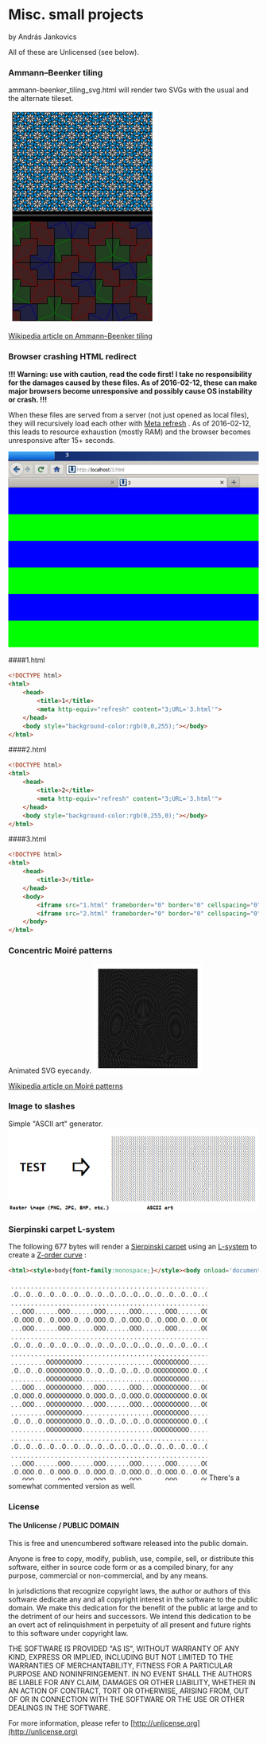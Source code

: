 # Misc. small projects

by András Jankovics

All of these are Unlicensed (see below).

### Ammann–Beenker tiling

ammann-beenker_tiling_svg.html will render two SVGs with the usual and the alternate tileset. 

![Ammann–Beenker tiling](https://github.com/jankovicsandras/misc/blob/master/ammann-beenker_tiling.png)

[Wikipedia article on Ammann–Beenker tiling](https://en.wikipedia.org/wiki/Ammann%E2%80%93Beenker_tiling)

### Browser crashing HTML redirect

**!!! Warning: use with caution, read the code first! I take no responsibility for the damages caused by these files. As of 2016-02-12, these can make major browsers become unresponsive and possibly cause OS instability or crash. !!!**

When these files are served from a server (not just opened as local files), they will recursively load each other with [Meta refresh](https://en.wikipedia.org/wiki/Meta_refresh) . As of 2016-02-12, this leads to resource exhaustion (mostly RAM) and the browser becomes unresponsive after 15+ seconds. 

![Screenshot](https://github.com/jankovicsandras/misc/blob/master/browser_crashing_html_redirect.png)

####1.html

```html
<!DOCTYPE html>
<html>
	<head>
		<title>1</title>
		<meta http-equiv="refresh" content="3;URL='3.html'">
	</head>
	<body style="background-color:rgb(0,0,255);"></body>
</html>
```

####2.html

```html
<!DOCTYPE html>
<html>
	<head>
		<title>2</title>
		<meta http-equiv="refresh" content="3;URL='3.html'">
	</head>
	<body style="background-color:rgb(0,255,0);"></body>
</html>
```

####3.html

```html
<!DOCTYPE html>
<html>
	<head>
		<title>3</title>
	</head>
	<body>
		<iframe src="1.html" frameborder="0" border="0" cellspacing="0" style="position:absolute;border-style: none;top:0%;left:0%;width: 100%; height: 50%;margin:0;padding:0;border:none;clear:none;display:block;" ></iframe> 
		<iframe src="2.html" frameborder="0" border="0" cellspacing="0" style="position:absolute;border-style: none;top:50%;left:0%;width: 100%; height: 50%;margin:0;padding:0;border:none;clear:none;display:block;" ></iframe> 
	</body>
</html>
```

### Concentric Moiré patterns

Animated SVG eyecandy.
![Screenshot](https://github.com/jankovicsandras/misc/blob/master/concentric_moire_patterns.png)

[Wikipedia article on Moiré patterns](https://en.wikipedia.org/wiki/Moire_patterns)

### Image to slashes

Simple "ASCII art" generator.
![Screenshot](https://github.com/jankovicsandras/misc/blob/master/image_to_slashes.png)

### Sierpinski carpet L-system

The following 677 bytes will render a [Sierpinski carpet](https://en.wikipedia.org/wiki/Sierpinski_carpet) using an [L-system](https://en.wikipedia.org/wiki/L-system) to create a [Z-order curve](https://en.wikipedia.org/wiki/Z-order_curve) :

```html
<html><style>body{font-family:monospace;}</style><body onload='document.body.innerHTML=g(f({".":"....O....","O":"OOOOOOOOO"},".",5))'><script>function f(r,s,i){for(j=i;j--;){var a=s.split('');for(k=a.length;k--;){a[k]=r[a[k]]}s=a.join('')}return s}function p(i){var n=1;while(i%Math.pow(3,n)==0){n++}return n-1}function g(s){var b='',m,n=0,d=Math.sqrt(s.length);var a=[];for(m=0;m<d;m++){a[m]=[]}m=0;a[0][0]=s.charAt(0);for(i=1;i<s.length;i++){var x,y,z=p(i);if(z>0){if(z%2==1){x=Math.pow(3,(z+1)/2);y=0}else{x=0;y=Math.pow(3,z/2)}x=-x+1;y=-y+1}else{x=1;y=0}m+=x;n+=y;a[m][n]=s.charAt(i)}for(m=0;m<d;m++){for(n=0;n<d;n++){b+=a[m][n];}b+='<br/>'}return b}</script></body></html>
```

![Screenshot](https://github.com/jankovicsandras/misc/blob/master/sierpinski_carpet_l-system.png)
There's a somewhat commented version as well.


### License
#### The Unlicense / PUBLIC DOMAIN

This is free and unencumbered software released into the public domain.

Anyone is free to copy, modify, publish, use, compile, sell, or
distribute this software, either in source code form or as a compiled
binary, for any purpose, commercial or non-commercial, and by any
means.

In jurisdictions that recognize copyright laws, the author or authors
of this software dedicate any and all copyright interest in the
software to the public domain. We make this dedication for the benefit
of the public at large and to the detriment of our heirs and
successors. We intend this dedication to be an overt act of
relinquishment in perpetuity of all present and future rights to this
software under copyright law.

THE SOFTWARE IS PROVIDED "AS IS", WITHOUT WARRANTY OF ANY KIND,
EXPRESS OR IMPLIED, INCLUDING BUT NOT LIMITED TO THE WARRANTIES OF
MERCHANTABILITY, FITNESS FOR A PARTICULAR PURPOSE AND NONINFRINGEMENT.
IN NO EVENT SHALL THE AUTHORS BE LIABLE FOR ANY CLAIM, DAMAGES OR
OTHER LIABILITY, WHETHER IN AN ACTION OF CONTRACT, TORT OR OTHERWISE,
ARISING FROM, OUT OF OR IN CONNECTION WITH THE SOFTWARE OR THE USE OR
OTHER DEALINGS IN THE SOFTWARE.

For more information, please refer to [http://unlicense.org](http://unlicense.org)
